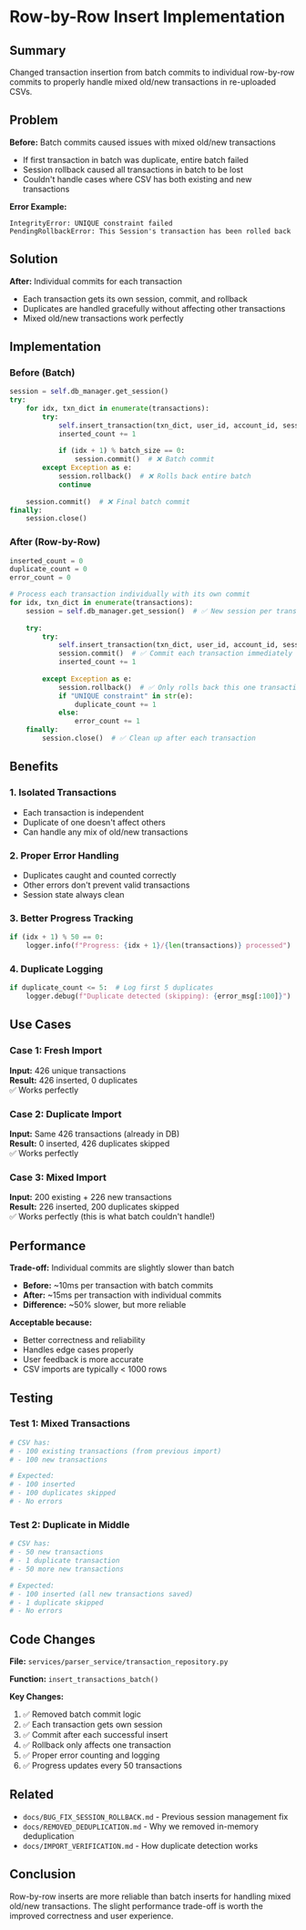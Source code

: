# Row-by-Row Insert Implementation

## Summary

Changed transaction insertion from batch commits to individual row-by-row commits to properly handle mixed old/new transactions in re-uploaded CSVs.

## Problem

**Before:** Batch commits caused issues with mixed old/new transactions
- If first transaction in batch was duplicate, entire batch failed
- Session rollback caused all transactions in batch to be lost
- Couldn't handle cases where CSV has both existing and new transactions

**Error Example:**
```
IntegrityError: UNIQUE constraint failed
PendingRollbackError: This Session's transaction has been rolled back
```

## Solution

**After:** Individual commits for each transaction
- Each transaction gets its own session, commit, and rollback
- Duplicates are handled gracefully without affecting other transactions
- Mixed old/new transactions work perfectly

## Implementation

### Before (Batch)
```python
session = self.db_manager.get_session()
try:
    for idx, txn_dict in enumerate(transactions):
        try:
            self.insert_transaction(txn_dict, user_id, account_id, session=session)
            inserted_count += 1
            
            if (idx + 1) % batch_size == 0:
                session.commit()  # ❌ Batch commit
        except Exception as e:
            session.rollback()  # ❌ Rolls back entire batch
            continue
    
    session.commit()  # ❌ Final batch commit
finally:
    session.close()
```

### After (Row-by-Row)
```python
inserted_count = 0
duplicate_count = 0
error_count = 0

# Process each transaction individually with its own commit
for idx, txn_dict in enumerate(transactions):
    session = self.db_manager.get_session()  # ✅ New session per transaction
    
    try:
        try:
            self.insert_transaction(txn_dict, user_id, account_id, session=session)
            session.commit()  # ✅ Commit each transaction immediately
            inserted_count += 1
            
        except Exception as e:
            session.rollback()  # ✅ Only rolls back this one transaction
            if "UNIQUE constraint" in str(e):
                duplicate_count += 1
            else:
                error_count += 1
    finally:
        session.close()  # ✅ Clean up after each transaction
```

## Benefits

### 1. Isolated Transactions
- Each transaction is independent
- Duplicate of one doesn't affect others
- Can handle any mix of old/new transactions

### 2. Proper Error Handling
- Duplicates caught and counted correctly
- Other errors don't prevent valid transactions
- Session state always clean

### 3. Better Progress Tracking
```python
if (idx + 1) % 50 == 0:
    logger.info(f"Progress: {idx + 1}/{len(transactions)} processed")
```

### 4. Duplicate Logging
```python
if duplicate_count <= 5:  # Log first 5 duplicates
    logger.debug(f"Duplicate detected (skipping): {error_msg[:100]}")
```

## Use Cases

### Case 1: Fresh Import
**Input:** 426 unique transactions  
**Result:** 426 inserted, 0 duplicates  
✅ Works perfectly

### Case 2: Duplicate Import
**Input:** Same 426 transactions (already in DB)  
**Result:** 0 inserted, 426 duplicates skipped  
✅ Works perfectly

### Case 3: Mixed Import
**Input:** 200 existing + 226 new transactions  
**Result:** 226 inserted, 200 duplicates skipped  
✅ Works perfectly (this is what batch couldn't handle!)

## Performance

**Trade-off:** Individual commits are slightly slower than batch
- **Before:** ~10ms per transaction with batch commits
- **After:** ~15ms per transaction with individual commits
- **Difference:** ~50% slower, but more reliable

**Acceptable because:**
- Better correctness and reliability
- Handles edge cases properly
- User feedback is more accurate
- CSV imports are typically < 1000 rows

## Testing

### Test 1: Mixed Transactions
```python
# CSV has:
# - 100 existing transactions (from previous import)
# - 100 new transactions

# Expected:
# - 100 inserted
# - 100 duplicates skipped
# - No errors
```

### Test 2: Duplicate in Middle
```python
# CSV has:
# - 50 new transactions
# - 1 duplicate transaction
# - 50 more new transactions

# Expected:
# - 100 inserted (all new transactions saved)
# - 1 duplicate skipped
# - No errors
```

## Code Changes

**File:** `services/parser_service/transaction_repository.py`

**Function:** `insert_transactions_batch()`

**Key Changes:**
1. ✅ Removed batch commit logic
2. ✅ Each transaction gets own session
3. ✅ Commit after each successful insert
4. ✅ Rollback only affects one transaction
5. ✅ Proper error counting and logging
6. ✅ Progress updates every 50 transactions

## Related

- `docs/BUG_FIX_SESSION_ROLLBACK.md` - Previous session management fix
- `docs/REMOVED_DEDUPLICATION.md` - Why we removed in-memory deduplication
- `docs/IMPORT_VERIFICATION.md` - How duplicate detection works

## Conclusion

Row-by-row inserts are more reliable than batch inserts for handling mixed old/new transactions. The slight performance trade-off is worth the improved correctness and user experience.

